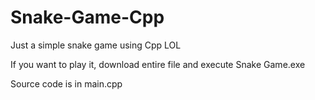 # Snake-Game-Cpp
Just a simple snake game using Cpp LOL

If you want to play it, download entire file and execute Snake Game.exe

Source code is in main.cpp

